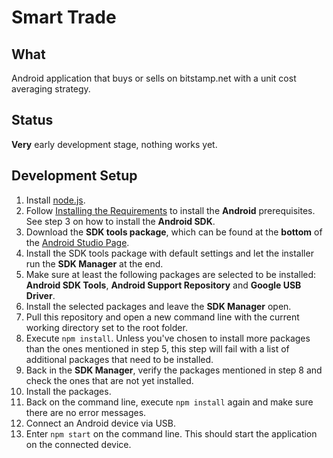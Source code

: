 # Smart Trade

## What

Android application that buys or sells on bitstamp.net with a unit cost averaging strategy.


## Status

**Very** early development stage, nothing works yet.


## Development Setup

1. Install [node.js](https://nodejs.org/en/download/).
2. Follow
   [Installing the Requirements](https://cordova.apache.org/docs/en/latest/guide/platforms/android/index.html#installing-the-requirements)
   to install the **Android** prerequisites. See step 3 on how to install the **Android SDK**.
3. Download the **SDK tools package**, which can be found at the **bottom** of the
   [Android Studio Page](https://developer.android.com/studio/index.html).
4. Install the SDK tools package with default settings and let the installer run the **SDK Manager** at the end.
5. Make sure at least the following packages are selected to be installed: **Android SDK Tools**,
   **Android Support Repository** and **Google USB Driver**.
6. Install the selected packages and leave the **SDK Manager** open.
7. Pull this repository and open a new command line with the current working directory set to the root folder.
8. Execute `npm install`. Unless you've chosen to install more packages than the ones mentioned in step 5, this step
   will fail with a list of additional packages that need to be installed.
9. Back in the **SDK Manager**, verify the packages mentioned in step 8 and check the ones that are not yet installed.
10. Install the packages.
11. Back on the command line, execute `npm install` again and make sure there are no error messages.
12. Connect an Android device via USB.
13. Enter `npm start` on the command line. This should start the application on the connected device.
